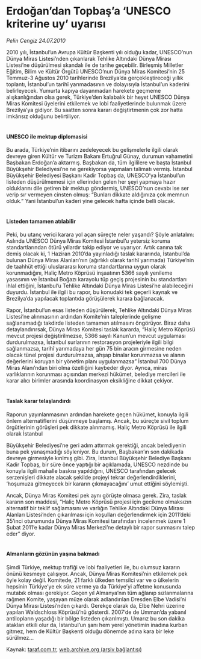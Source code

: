 # Erdoğan’dan Topbaş’a ‘UNESCO kriterine uy’ uyarısı

*Pelin Cengiz 24.07.2010*

<div class="yazi"><p>2010 yılı, İstanbul’un Avrupa Kültür Başkenti yılı olduğu kadar, UNESCO’nun Dünya Miras Listesi’nden çıkarılarak Tehlike Altındaki Dünya Mirası Listesi’ne düşürülmesi skandalı ile de tarihe geçebilir. Birleşmiş Milletler Eğitim, Bilim ve Kültür Örgütü UNESCO’nun Dünya Miras Komitesi’nin 25 Temmuz-3 Ağustos 2010 tarihlerinde Brezilya’da gerçekleştireceği yıllık toplantı, İstanbul’un tarihî yarımadasının ve dolayısıyla İstanbul’un kaderini belirleyecek. Yumurta kapıya dayanmadan harekete geçmeme alışkanlığından olsa gerek, Türkiye’den kalabalık bir heyet UNESCO Dünya Miras Komitesi üyelerini etkilemek ve lobi faaliyetlerinde bulunmak üzere Brezilya’ya gidiyor. Bu saatten sonra kararı değiştirtmenin çok zor hatta imkânsız olduğunu belirtiliyor. </p>
<h4><br/>UNESCO ile mektup diplomasisi</h4>
<p>Bu arada, Türkiye’nin itibarını zedeleyecek bu gelişmelerle ilgili olarak devreye giren Kültür ve Turizm Bakanı Ertuğrul Günay, durumun vahametini Başbakan Erdoğan’a aktarmış. Başbakan da, tüm ilgililere ve başta İstanbul Büyükşehir Belediyesi’ne ne gerekiyorsa yapmaları talimatı vermiş. İstanbul Büyükşehir Belediyesi Başkanı Kadir Topbaş da, UNESCO’ya İstanbul’un listeden düşürülmemesi için ellerinden gelen her şeyi yapmaya hazır olduklarını dile getiren bir mektup göndermiş, UNESCO’nun cevabı ise ser verip sır vermeyen cinsten olmuş: “Bunları dikkate aldığınıza çok memnun olduk.” Yani İstanbul’un kaderi yine gelecek hafta içinde belli olacak. </p>
<h4><br/>Listeden tamamen atılabilir</h4>
<p>Peki, bu utanç verici karara yol açan süreçte neler yaşandı? Şöyle anlatalım: Aslında UNESCO Dünya Miras Komitesi İstanbul’u yetersiz koruma standartlarından ötürü yıllardır takip ediyor ve uyarıyor. Artık canına tak demiş olacak ki, 1 Haziran 2010’da yayınladığı taslak kararında, İstanbul’da bulunan Dünya Miras Alanları’nın (ağırlıklı olarak tarihî yarımada) Türkiye’nin de taahhüt ettiği uluslararası koruma standartlarına uygun olarak korunmadığını, Haliç Metro Köprüsü inşaatının 5366 sayılı yenileme yasasının ve İstanbul Boğazı karayolu tüp geçiş projesinin bu standartları ihlal ettiğini, İstanbul’u Tehlike Altındaki Dünya Miras Listesi’ne alabileceğini duyurdu. İstanbul ile ilgili bu rapor, bu konudaki tek geçerli kaynak ve Brezilya’da yapılacak toplantıda görüşülerek karara bağlanacak. </p>
<p>Rapor, İstanbul’un esas listeden düşürülerek, Tehlike Altındaki Dünya Miras Listesi’ne alınmasının ardından Komite’nin taleplerinde gelişme sağlanamadığı takdirde listeden tamamen atılmasını öngörüyor. Biraz daha detaylandırırsak, Dünya Miras Komitesi taslak kararda, “Haliç Metro Köprüsü mevcut projesi değiştirilmezse, 5366 sayılı Kanun’un mevcut uygulaması durdurulmazsa, İstanbul surlarının restorasyon projeleriyle ilgili bilgi sağlanmazsa, tarihî yarımadaya her gün 75 bin aracın girmesine neden olacak tünel projesi durdurulmazsa, ahşap binalar korunmazsa ve alanın değerlerini koruyan bir yönetim planı uygulanmazsa” İstanbul 700 Dünya Miras Alanı’ndan biri olma özelliğini kaybeder diyor. Ayrıca, miras varlıklarının korunması açısından merkezi hükümet, belediye mercileri ile karar alıcı birimler arasında koordinasyon eksikliğine dikkat çekiyor. </p>
<h4><br/>Taslak karar telaşlandırdı</h4>
<p>Raporun yayınlanmasının ardından harekete geçen hükümet, konuyla ilgili önlem alternatiflerini düşünmeye başlamış. Ancak, bu süreçte sivil toplum örgütlerinin görüşleri pek dikkate alınmamış. Haliç Metro Köprüsü ile ilgili olarak İstanbul </p>
<p>Büyükşehir Belediyesi’ne geri adım attırmak gerektiği, ancak belediyenin buna pek yanaşmadığı söyleniyor. Bu durum, Başbakan’ın son dakikada devreye girmesiyle kırılmış gibi. Zira, İstanbul Büyükşehir Belediye Başkanı Kadir Topbaş, bir süre önce yaptığı bir açıklamada, UNESCO nezdinde bu konuyla ilgili mahalle baskısı yapıldığını, UNESCO tarafından gelecek serzenişleri dikkate alacak şekilde projeyi tekrar değerlendirdiklerini, ‘hoşumuza gitmeyecek bir kararın çıkmayacağını’ umut ettiğini söylemişti. </p>
<p>Ancak, Dünya Miras Komitesi pek aynı görüşte olmasa gerek. Zira, taslak kararın son maddesi, “Haliç Metro Köprüsü projesi için gecikme olmaksızın alternatif bir teklif sağlamasını ve varlığın Tehlike Altındaki Dünya Mirası Alanları Listesi’nden çıkarılması için koşulları değerlendirmek için 2011’deki 35’inci oturumunda Dünya Miras Komitesi tarafından incelenmek üzere 1 Şubat 2011’e kadar Dünya Miras Merkezi’ne detaylı bir rapor sunmasını talep eder” diyor. </p>
<h4><br/>Almanların gözünün yaşına bakmadı</h4>
<p>Şimdi Türkiye, mektup trafiği ve lobi faaliyetleri ile, bu olumsuz kararın önünü kesmeye çalışıyor. Ancak, Dünya Miras Komitesi’nin etkilemek pek öyle kolay değil. Komitede, 21 farklı ülkeden temsilci var ve o ülkelerin hepsinin Türkiye’ye ek süre verme ya da Türkiye’yi affetme konusunda mutabık olması gerekiyor. Geçen yıl Almanya’nın tüm ağlanıp sızlanmalarına rağmen Komite, yaşayan müze olarak adlandırılan Dresden Elbe Vadisi’ni Dünya Mirası Listesi’nden çıkardı. Gerekçe olarak da, Elbe Nehri üzerine yapılan Waldschloss Köprüsü’nü gösterdi. 2007’de de Umman’da yabanıl antilopların yaşadığı bir bölge listeden çıkarılmıştı. Umarız bu son dakika atakları etkili olur da, İstanbul’un şanı hem yerel yönetimin inadına kurban gitmez, hem de Kültür Başkenti olduğu dönemde adına kara bir leke sürülmez... </p></div>

Kaynak: [taraf.com.tr](http://www.taraf.com.tr:80/pelin-cengiz/makale-erdogan-dan-topbas-a-unesco-kriterine-uy-uyarisi.htm), [web.archive.org (arşiv bağlantısı)](http://web.archive.org/web/20100728073815/http://www.taraf.com.tr:80/pelin-cengiz/makale-erdogan-dan-topbas-a-unesco-kriterine-uy-uyarisi.htm)
